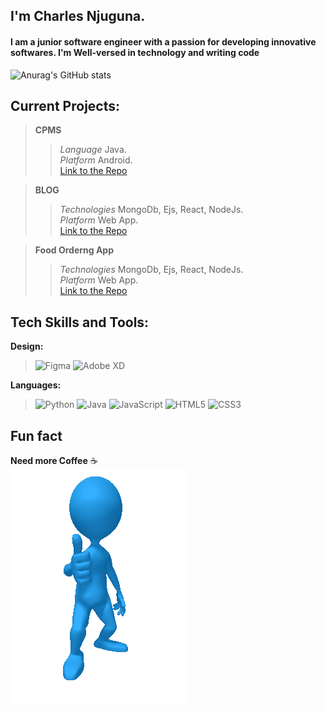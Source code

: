 ## I'm Charles Njuguna.
#### I am a junior software engineer with a passion for developing innovative softwares. I'm Well-versed in technology and writing code

![Anurag's GitHub stats](https://github-readme-stats.vercel.app/api?username=charlesncn&count_private=true&show_icons=true&theme=react)

<!-- <a href="https://github.com/charlesncn/github-readme-streak-stats">
        <img title="🔥 Get streak stats for your profile at git.io/streak-stats" alt="" src="https://github-readme-streak-stats.herokuapp.com/?user=charlesncn&theme=black-ice&hide_border=true&stroke=0000&background=060A0CD0"/>
</a>

<br/>

<a href="https://github.com/charlesncn/github-readme-activity-graph"><img alt="Activity Graph" src="https://activity-graph.herokuapp.com/graph?username=charlesncn&bg_color=0D1117&color=5BCDEC&line=5BCDEC&point=FFFFFF&hide_border=true" /></a>
-->

<!-- #56BCD9-->
## Current Projects:
> **CPMS**
>> *Language* Java.\
>> *Platform* Android.\
>> [Link to the Repo](https://github.com/charlesncn/CPMS)

> **BLOG**
>> *Technologies* MongoDb, Ejs, React, NodeJs.\
>> *Platform* Web App.\
>> [Link to the Repo](https://github.com/charlesncn/Mern_Blog)

> **Food Orderng App**
>> *Technologies* MongoDb, Ejs, React, NodeJs.\
>> *Platform* Web App.\
>> [Link to the Repo](https://github.com/charlesncn/food_ordering_mern)

<!--
## Currently learning
> Flutter\
> NodeJs
-->
## Tech Skills and Tools:
<!--
**frameworks:**
> ![NPM](https://img.shields.io/badge/NPM-%23000000.svg?style=for-the-badge&logo=npm&logoColor=white)
> ![NodeJS](https://img.shields.io/badge/node.js-6DA55F?style=for-the-badge&logo=node.js&logoColor=white)
-->
**Design:**
> ![Figma](https://img.shields.io/badge/figma-%23F24E1E.svg?style=for-the-badge&logo=figma&logoColor=white)
> ![Adobe XD](https://img.shields.io/badge/Adobe%20XD-470137?style=for-the-badge&logo=Adobe%20XD&logoColor=#FF61F6)

**Languages:**
> ![Python](https://img.shields.io/badge/python-3670A0?style=for-the-badge&logo=python&logoColor=ffdd54)
> ![Java](https://img.shields.io/badge/java-%23ED8B00.svg?style=for-the-badge&logo=java&logoColor=white)
> ![JavaScript](https://img.shields.io/badge/javascript-%23323330.svg?style=for-the-badge&logo=javascript&logoColor=%23F7DF1E)
> ![HTML5](https://img.shields.io/badge/html5-%23E34F26.svg?style=for-the-badge&logo=html5&logoColor=white)
> ![CSS3](https://img.shields.io/badge/css3-%231572B6.svg?style=for-the-badge&logo=css3&logoColor=white)





## Fun fact
**Need more Coffee** ☕\
![Hehe](https://github.com/charlesncn/charlesncn/blob/main/thumbs-up.gif)


